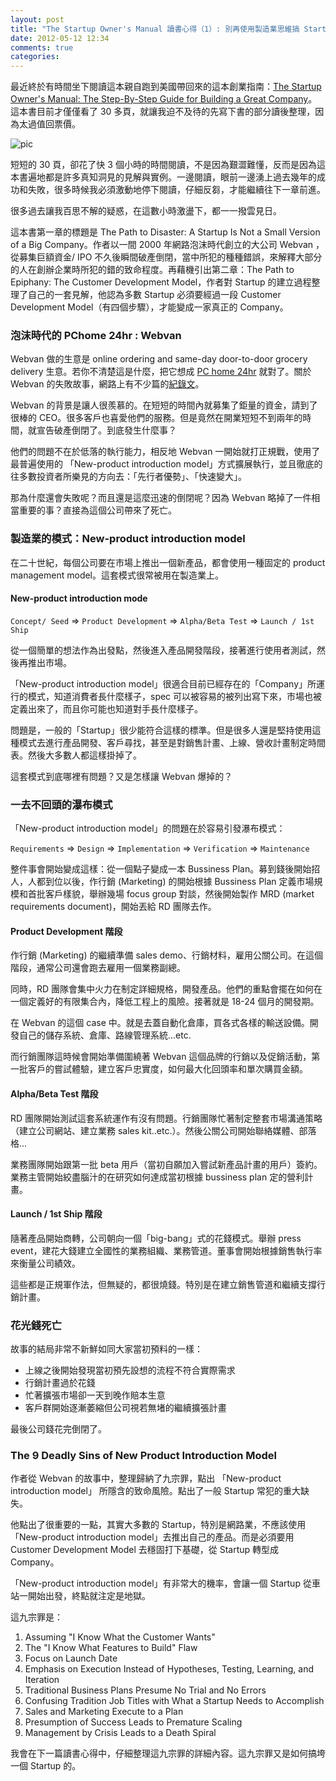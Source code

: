 ```yaml
---
layout: post
title: "The Startup Owner's Manual 讀書心得（1）: 別再使用製造業思維搞 Startup"
date: 2012-05-12 12:34
comments: true
categories: 
---
```



最近終於有時間坐下閱讀這本親自跑到美國帶回來的這本創業指南：[The Startup Owner's Manual: The Step-By-Step Guide for Building a Great Company](http://www.amazon.com/The-Startup-Owners-Manual-Step-By-Step/dp/0984999302)。這本書目前才僅僅看了 30 多頁，就讓我迫不及待的先寫下書的部分讀後整理，因為太過值回票價。

![pic](http://ecx.images-amazon.com/images/I/51t%2BbCeADNL._SL500_AA300_.jpg)

短短的 30 頁，卻花了快 3 個小時的時間閱讀，不是因為艱澀難懂，反而是因為這本書遍地都是許多真知洞見的見解與實例。一邊閱讀，眼前一邊湧上過去幾年的成功和失敗，很多時候我必須激動地停下閱讀，仔細反芻，才能繼續往下一章前進。

很多過去讓我百思不解的疑惑，在這數小時激盪下，都一一撥雲見日。

這本書第一章的標題是 The Path to Disaster: A Startup Is Not a Small Version of a Big Company。作者以一間 2000 年網路泡沫時代創立的大公司 Webvan ，從募集巨額資金/ IPO 不久後瞬間破產倒閉，當中所犯的種種錯誤，來解釋大部分的人在創辦企業時所犯的錯的致命程度。再藉機引出第二章：The Path to Epiphany: The Customer Development Model，作者對 Startup 的建立過程整理了自己的一套見解，他認為多數 Startup 必須要經過一段 Customer Development Model（有四個步驟），才能變成一家真正的 Company。


### 泡沫時代的 PChome 24hr : Webvan

Webvan 做的生意是 online ordering and same-day door-to-door grocery delivery 生意。若你不清楚這是什麼，把它想成 [PC home 24hr](http://24h.pchome.com.tw/) 就對了。關於 Webvan 的失敗故事，網路上有不少篇的[紀錄文](http://blog.caijing.com.cn/expert_article-151481-13870.shtml)。

Webvan 的背景是讓人很羨慕的。在短短的時間內就募集了鉅量的資金，請到了很棒的 CEO。很多客戶也喜愛他們的服務。但是竟然在開業短短不到兩年的時間，就宣告破產倒閉了。到底發生什麼事？

他們的問題不在於低落的執行能力，相反地 Webvan 一開始就打正規戰，使用了最普遍使用的 「New-product introduction model」方式擴展執行，並且徹底的往多數投資者所樂見的方向去：「先行者優勢」、「快速變大」。

那為什麼還會失敗呢？而且還是這麼迅速的倒閉呢？因為 Webvan 略掉了一件相當重要的事？直接為這個公司帶來了死亡。

### 製造業的模式：New-product introduction model

在二十世紀，每個公司要在市場上推出一個新產品，都會使用一種固定的 product management model。這套模式很常被用在製造業上。

#### New-product introduction mode

`Concept/ Seed` => `Product Development` => `Alpha/Beta Test` => `Launch / 1st Ship`

從一個簡單的想法作為出發點，然後進入產品開發階段，接著進行使用者測試，然後再推出市場。

「New-product introduction model」很適合目前已經存在的「Company」所運行的模式，知道消費者長什麼樣子，spec 可以被容易的被列出寫下來，市場也被定義出來了，而且你可能也知道對手長什麼樣子。

問題是，一般的「Startup」很少能符合這樣的標準。但是很多人還是堅持使用這種模式去進行產品開發、客戶尋找，甚至是對銷售計畫、上線、營收計畫制定時間表。然後大多數人都這樣掛掉了。

這套模式到底哪裡有問題？又是怎樣讓 Webvan 爆掉的？

### 一去不回頭的瀑布模式

「New-product introduction model」的問題在於容易引發瀑布模式：

`Requirements` => `Design` => `Implementation` => `Verification` => `Maintenance`

整件事會開始變成這樣：從一個點子變成一本 Bussiness Plan。募到錢後開始招人，人都到位以後，作行銷 (Marketing) 的開始根據 Bussiness Plan 定義市場規模和首批客戶樣貌，舉辦幾場 focus group 對談，然後開始製作 MRD (market requirements document)，開始丟給 RD 團隊去作。

#### Product Development 階段

作行銷 (Marketing) 的繼續準備 sales demo、行銷材料，雇用公關公司。在這個階段，通常公司還會跑去雇用一個業務副總。

同時，RD 團隊會集中火力在制定詳細規格，開發產品。他們的重點會擺在如何在一個定義好的有限集合內，降低工程上的風險。接著就是 18-24 個月的開發期。

在 Webvan 的這個 case 中。就是去蓋自動化倉庫，買各式各樣的輸送設備。開發自己的儲存系統、倉庫、路線管理系統…etc.

而行銷團隊這時候會開始準備圍繞著 Webvan 這個品牌的行銷以及促銷活動，第一批客戶的嘗試體驗，建立客戶忠實度，如何最大化回頭率和單次購買金額。

#### Alpha/Beta Test 階段

RD 團隊開始測試這套系統運作有沒有問題。行銷團隊忙著制定整套市場溝通策略（建立公司網站、建立業務 sales kit..etc.）。然後公關公司開始聯絡媒體、部落格…

業務團隊開始跟第一批 beta 用戶（當初自願加入嘗試新產品計畫的用戶）簽約。業務主管開始絞盡腦汁的在研究如何達成當初根據 bussiness plan 定的營利計畫。

#### Launch / 1st Ship 階段

隨著產品開始商轉，公司朝向一個「big-bang」式的花錢模式。舉辦 press event，建花大錢建立全國性的業務組織、業務管道。董事會開始根據銷售執行率來衡量公司績效。

這些都是正規軍作法，但無疑的，都很燒錢。特別是在建立銷售管道和繼續支撐行銷計畫。

### 花光錢死亡

故事的結局非常不新鮮如同大家當初預料的一樣：

* 上線之後開始發現當初預先設想的流程不符合實際需求
* 行銷計畫過於花錢
* 忙著擴張市場卻一天到晚作賠本生意
* 客戶群開始逐漸萎縮但公司視若無堵的繼續擴張計畫

最後公司錢花完倒閉了。

### The 9 Deadly Sins of New Product Introduction Model

作者從 Webvan 的故事中，整理歸納了九宗罪，點出 「New-product introduction model」 所隱含的致命風險。點出了一般 Startup 常犯的重大缺失。

他點出了很重要的一點，其實大多數的 Startup，特別是網路業，不應該使用「New-product introduction model」去推出自己的產品。而是必須要用 Customer Development Model 去穩固打下基礎，從 Startup 轉型成 Company。

「New-product introduction model」有非常大的機率，會讓一個 Startup 從車站一開始出發，終點就注定是地獄。

這九宗罪是：

1. Assuming "I Know What the Customer Wants"
2. The "I Know What Features to Build" Flaw
3. Focus on Launch Date
4. Emphasis on Execution Instead of Hypotheses, Testing, Learning, and Iteration
5. Traditional Business Plans Presume No Trial and No Errors
6. Confusing Tradition Job Titles with What a Startup Needs to Accomplish
7. Sales and Marketing Execute to a Plan
8. Presumption of Success Leads to Premature Scaling
9. Management by Crisis Leads to a Death Spiral


我會在下一篇讀書心得中，仔細整理這九宗罪的詳細內容。這九宗罪又是如何搞垮一個 Startup 的。


